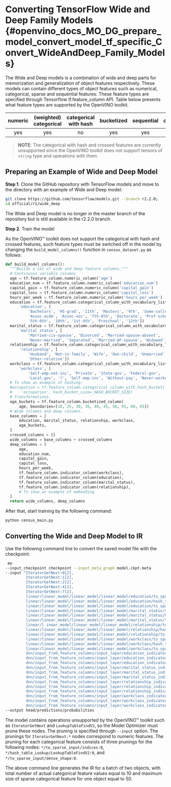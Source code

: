# Converting TensorFlow Wide and Deep Family Models {#openvino_docs_MO_DG_prepare_model_convert_model_tf_specific_Convert_WideAndDeep_Family_Models}

The Wide and Deep models is a combination of wide and deep parts for memorization and generalization of object features respectively.
These models can contain different types of object features such as numerical, categorical, sparse and sequential features. These feature types are specified
through Tensorflow tf.feature_column API. Table below presents what feature types are supported by the OpenVINO toolkit.

| numeric | (weighted) categorical | categorical with hash | bucketized | sequential | crossed |
|:-------:|:----------------------:|:---------------------:|:----------:|:----------:|:-------:|
| yes     | yes                    | no                    | yes        | yes        | no      |

> **NOTE**: The categorical with hash and crossed features are currently unsupported since the OpenVINO toolkit does not support tensors of `string` type and operations with them.

## Preparing an Example of Wide and Deep Model

**Step 1**. Clone the GitHub repository with TensorFlow models and move to the directory with an example of Wide and Deep model:

```sh
git clone https://github.com/tensorflow/models.git --branch r2.2.0;
cd official/r1/wide_deep
```

The Wide and Deep model is no longer in the master branch of the repository but is still available in the r2.2.0 branch.


**Step 2**. Train the model

As the OpenVINO&trade; toolkit does not support the categorical with hash and crossed features, such feature types must be switched off in the model
by changing the `build_model_columns()` function in `census_dataset.py` as follows:

```python
def build_model_columns():
  """Builds a set of wide and deep feature columns."""
  # Continuous variable columns
  age = tf.feature_column.numeric_column('age')
  education_num = tf.feature_column.numeric_column('education_num')
  capital_gain = tf.feature_column.numeric_column('capital_gain')
  capital_loss = tf.feature_column.numeric_column('capital_loss')
  hours_per_week = tf.feature_column.numeric_column('hours_per_week')
  education = tf.feature_column.categorical_column_with_vocabulary_list(
      'education', [
          'Bachelors', 'HS-grad', '11th', 'Masters', '9th', 'Some-college',
          'Assoc-acdm', 'Assoc-voc', '7th-8th', 'Doctorate', 'Prof-school',
          '5th-6th', '10th', '1st-4th', 'Preschool', '12th'])
  marital_status = tf.feature_column.categorical_column_with_vocabulary_list(
      'marital_status', [
          'Married-civ-spouse', 'Divorced', 'Married-spouse-absent',
          'Never-married', 'Separated', 'Married-AF-spouse', 'Widowed'])
  relationship = tf.feature_column.categorical_column_with_vocabulary_list(
      'relationship', [
          'Husband', 'Not-in-family', 'Wife', 'Own-child', 'Unmarried',
          'Other-relative'])
  workclass = tf.feature_column.categorical_column_with_vocabulary_list(
      'workclass', [
          'Self-emp-not-inc', 'Private', 'State-gov', 'Federal-gov',
          'Local-gov', '?', 'Self-emp-inc', 'Without-pay', 'Never-worked'])
  # To show an example of hashing:
  #occupation = tf.feature_column.categorical_column_with_hash_bucket(
  #    'occupation', hash_bucket_size=_HASH_BUCKET_SIZE)
  # Transformations.
  age_buckets = tf.feature_column.bucketized_column(
      age, boundaries=[18, 25, 30, 35, 40, 45, 50, 55, 60, 65])
  # Wide columns and deep columns.
  base_columns = [
      education, marital_status, relationship, workclass,
      age_buckets,
  ]
  crossed_columns = []
  wide_columns = base_columns + crossed_columns
  deep_columns = [
      age,
      education_num,
      capital_gain,
      capital_loss,
      hours_per_week,
      tf.feature_column.indicator_column(workclass),
      tf.feature_column.indicator_column(education),
      tf.feature_column.indicator_column(marital_status),
      tf.feature_column.indicator_column(relationship),
      # To show an example of embedding
  ]
  return wide_columns, deep_columns
```

After that, start training by the following command:

```sh
python census_main.py
```

## Converting the Wide and Deep Model to IR

Use the following command line to convert the saved model file with the checkpoint:

```sh
 mo
--input_checkpoint checkpoint --input_meta_graph model.ckpt.meta
--input "IteratorGetNext:0[2],
         IteratorGetNext:1[2],
         IteratorGetNext:2[2],
         IteratorGetNext:4[2],
         IteratorGetNext:7[2],
         linear/linear_model/linear_model/linear_model/education/to_sparse_input/indices:0[10 2]{i64},
         linear/linear_model/linear_model/linear_model/education/hash_table_Lookup/LookupTableFindV2:0[10]{i64},
         linear/linear_model/linear_model/linear_model/education/to_sparse_input/dense_shape:0[2]{i64}->[2 50],
         linear/linear_model/linear_model/linear_model/marital_status/to_sparse_input/indices:0[10 2]{i64},
         linear/linear_model/linear_model/linear_model/marital_status/hash_table_Lookup/LookupTableFindV2:0[10]{i64},
         linear/linear_model/linear_model/linear_model/marital_status/to_sparse_input/dense_shape:0[2]{i64}->[2 50],
         linear/l inear_model/linear_model/linear_model/relationship/to_sparse_input/indices:0[10 2]{i64},
         linear/linear_model/linear_model/linear_model/relationship/hash_table_Lookup/LookupTableFindV2:0[10]{i64},
         linear/linear_model/linear_model/linear_model/relationship/to_sparse_input/dense_shape:0[2]{i64}->[2 50],
         linear/linear_model/linear_model/linear_model/workclass/to_sparse_input/indices:0[10 2]{i64},
         linear/linear_model/linear_model/linear_model/workclass/hash_table_Lookup/LookupTableFindV2:0[10]{i64},
         linear/linear_model/linear_model/linear_model/workclass/to_sparse_input/dense_shape:0[2]{i64}->[2 50],
         dnn/input_from_feature_columns/input_layer/education_indicator/to_sparse_input/indices:0[10 2]{i64},
         dnn/input_from_feature_columns/input_layer/education_indicator/hash_table_Lookup/LookupTableFindV2:0[10]{i64},
         dnn/input_from_feature_columns/input_layer/education_indicator/to_sparse_input/dense_shape:0[2]{i64}->[2 50],
         dnn/input_from_feature_columns/input_layer/marital_status_indicator/to_sparse_input/indices:0[10 2]{i64},
         dnn/input_from_feature_columns/input_layer/marital_status_indicator/hash_table_Lookup/LookupTableFindV2:0[10]{i64},
         dnn/input_from_feature_columns/input_layer/marital_status_indicator/to_sparse_input/dense_shape:0[2]{i64}->[2 50],
         dnn/input_from_feature_columns/input_layer/relationship_indicator/to_sparse_input/indices:0[10 2]{i64},
         dnn/input_from_feature_columns/input_layer/relationship_indicator/hash_table_Lookup/LookupTableFindV2:0[10]{i64},
         dnn/input_from_feature_columns/input_layer/relationship_indicator/to_sparse_input/dense_shape:0[2]{i64}->[2 50],
         dnn/input_from_feature_columns/input_layer/workclass_indicator/to_sparse_input/indices:0[10 2]{i64},
         dnn/input_from_feature_columns/input_layer/workclass_indicator/hash_table_Lookup/LookupTableFindV2:0[10]{i64},
         dnn/input_from_feature_columns/input_layer/workclass_indicator/to_sparse_input/dense_shape:0[2]{i64}->[2 50]"
--output head/predictions/probabilities
```

The model contains operations unsupported by the OpenVINO&trade; toolkit such as `IteratorGetNext` and `LookupTableFindV2`, so the Model Optimizer must prune these nodes.
The pruning is specified through `--input` option. The prunings for `IteratorGetNext:*` nodes correspond to numeric features.
The pruning for each categorical feature consists of three prunings for the following nodes: `*/to_sparse_input/indices:0`, `*/hash_table_Lookup/LookupTableFindV2:0`, and `*/to_sparse_input/dense_shape:0`.

The above command line generates the IR for a batch of two objects, with total number of actual categorical feature values equal to 10 and maximum size of sparse categorical feature for one object equal to 50.
